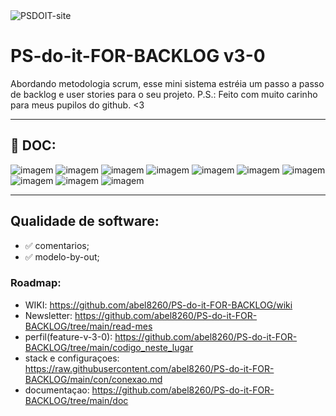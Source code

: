 <img src="https://i.ibb.co/6rQQj43/PSDOIT-site.png" alt="PSDOIT-site" border="0">

# PS-do-it-FOR-BACKLOG v3-0
Abordando metodologia scrum, esse mini sistema estréia um passo a passo de backlog e user stories para o seu projeto. P.S.: Feito com muito carinho para meus pupilos do github. &lt;3              

***

 ## :office: DOC:
 
![imagem](https://img.shields.io/badge/doc-eap%20-blue)
![imagem](https://img.shields.io/badge/doc-itil%20-blue)
![imagem](https://img.shields.io/badge/doc-kpi%20-blue)
![imagem](https://img.shields.io/badge/doc-pdca%20-blue)
![imagem](https://img.shields.io/badge/doc-pmbok%20-blue)
![imagem](https://img.shields.io/badge/doc-google%20-orange) 
![imagem](https://img.shields.io/badge/doc-semrush%20-orange) 
![imagem](https://img.shields.io/badge/doc-sla%20-orange) 
![imagem](https://img.shields.io/badge/doc-smart15%20-blue) 
![imagem](https://img.shields.io/badge/doc-sow%20-blue) 

***
## Qualidade de software:


- ✅ comentarios;
- ✅ modelo-by-out;      

### Roadmap:
- WIKI: https://github.com/abel8260/PS-do-it-FOR-BACKLOG/wiki
- Newsletter: https://github.com/abel8260/PS-do-it-FOR-BACKLOG/tree/main/read-mes
- perfil(feature-v-3-0): https://github.com/abel8260/PS-do-it-FOR-BACKLOG/tree/main/codigo_neste_lugar
- stack e configuraçoes:  https://raw.githubusercontent.com/abel8260/PS-do-it-FOR-BACKLOG/main/con/conexao.md 
- documentaçao: https://github.com/abel8260/PS-do-it-FOR-BACKLOG/tree/main/doc
